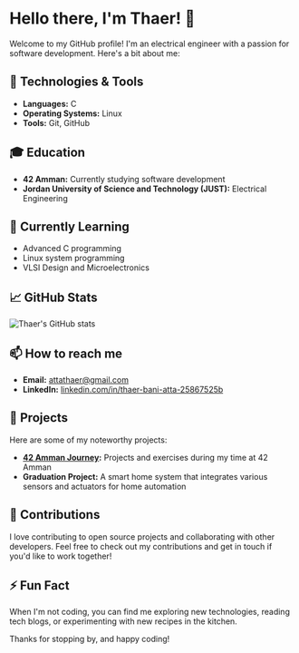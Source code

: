 # Hello there, I'm Thaer! 👋

Welcome to my GitHub profile! I'm an electrical engineer with a passion for software development. Here's a bit about me:

## 🔧 Technologies & Tools
- **Languages:** C
- **Operating Systems:** Linux
- **Tools:** Git, GitHub

## 🎓 Education
- **42 Amman:** Currently studying software development
- **Jordan University of Science and Technology (JUST):** Electrical Engineering

## 🌱 Currently Learning
- Advanced C programming
- Linux system programming
- VLSI Design and Microelectronics

## 📈 GitHub Stats
![Thaer's GitHub stats](https://github-readme-stats.vercel.app/api?username=thaqer&show_icons=true&theme=radical)

## 📫 How to reach me
- **Email:** [attathaer@gmail.com](mailto:attathaer@gmail.com)
- **LinkedIn:** [linkedin.com/in/thaer-bani-atta-25867525b](https://www.linkedin.com/in/thaer-bani-atta-25867525b)

## 💼 Projects
Here are some of my noteworthy projects:
- **[42 Amman Journey](https://github.com/thaqer/42amman_journy):** Projects and exercises during my time at 42 Amman
- **Graduation Project:** A smart home system that integrates various sensors and actuators for home automation

## 🤝 Contributions
I love contributing to open source projects and collaborating with other developers. Feel free to check out my contributions and get in touch if you'd like to work together!

## ⚡ Fun Fact
When I'm not coding, you can find me exploring new technologies, reading tech blogs, or experimenting with new recipes in the kitchen.

Thanks for stopping by, and happy coding!

